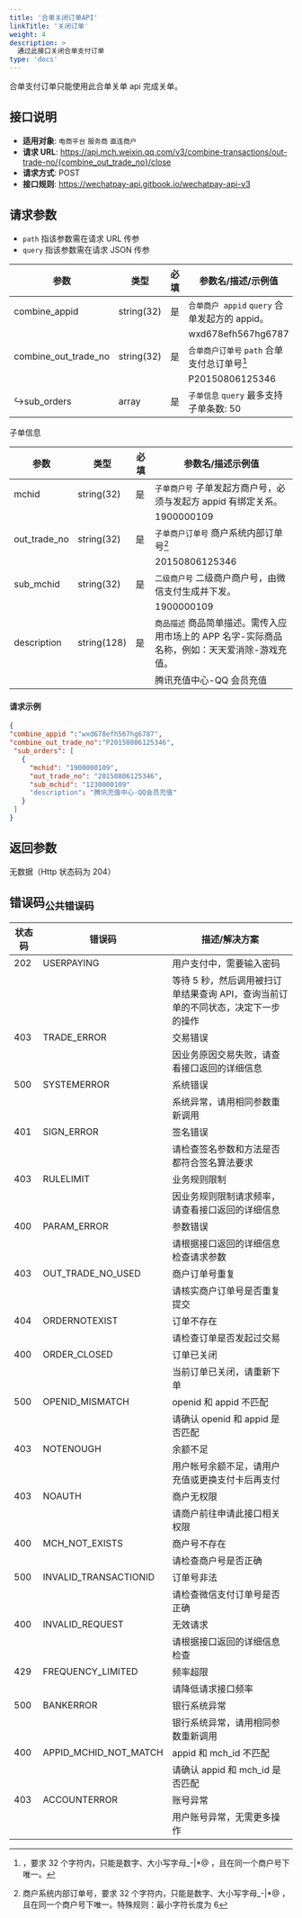 ```yaml
---
title: '合单关闭订单API'
linkTitle: '关闭订单'
weight: 4
description: >
  通过此接口关闭合单支付订单
type: 'docs'
---
```


合单支付订单只能使用此合单关单 api 完成关单。

## 接口说明

- **适用对象**: `电商平台` `服务商` `直连商户`
- **请求 URL**: https://api.mch.weixin.qq.com/v3/combine-transactions/out-trade-no/{combine_out_trade_no}/close
- **请求方式**: POST
- **接口规则**: https://wechatpay-api.gitbook.io/wechatpay-api-v3

## 请求参数

- `path` 指该参数需在请求 URL 传参
- `query` 指该参数需在请求 JSON 传参

| 参数                         | 类型       | 必填 | 参数名/描述/示例值                                              |     |
| ---------------------------- | ---------- | ---- | --------------------------------------------------------------- | --- |
| combine_appid                | string(32) | 是   | `合单商户 appid` `query` 合单发起方的 appid。                   |     |
|                              |            |      | wxd678efh567hg6787                                              |     |
| combine_out_trade_no         | string(32) | 是   | `合单商户订单号` `path` 合单支付总订单号[^combine_out_trade_no] |     |
|                              |            |      | P20150806125346                                                 |     |
| :arrow_right_hook:sub_orders | array      | 是   | `子单信息` `query` 最多支持子单条数: 50                         |     |

[^combine_out_trade_no]: ，要求 32 个字符内，只能是数字、大小写字母\_-|\*@ ，且在同一个商户号下唯一。

子单信息

| 参数         | 类型        | 必填 | 参数名/描述示例值                                                                              |
| ------------ | ----------- | ---- | ---------------------------------------------------------------------------------------------- |
| mchid        | string(32)  | 是   | `子单商户号` 子单发起方商户号，必须与发起方 appid 有绑定关系。                                 |
|              |             |      | 1900000109                                                                                     |
| out_trade_no | string(32)  | 是   | `子单商户订单号` 商户系统内部订单号[^out_trade_no]                                             |
|              |             |      | 20150806125346                                                                                 |
| sub_mchid    | string(32)  | 是   | `二级商户号` 二级商户商户号，由微信支付生成并下发。                                            |
|              |             |      | 1900000109                                                                                     |
| description  | string(128) | 是   | `商品描述` 商品简单描述。需传入应用市场上的 APP 名字-实际商品名称，例如：天天爱消除-游戏充值。 |
|              |             |      | 腾讯充值中心-QQ 会员充值                                                                       |

[^out_trade_no]: 商户系统内部订单号，要求 32 个字符内，只能是数字、大小写字母\_-|\*@ ，且在同一个商户号下唯一。特殊规则：最小字符长度为 6

#### 请求示例

```json
{
"combine_appid ":"wxd678efh567hg6787",
"combine_out_trade_no":"P20150806125346",
 "sub_orders": [
   {
     "mchid": "1900000109",
     "out_trade_no": "20150806125346",
     "sub_mchid": "1230000109"
	 "description": "腾讯充值中心-QQ会员充值"
   }
 ]
}
```

## 返回参数

无数据（Http 状态码为 204）

## 错误码<sub>公共错误码</sub>

| 状态码 | 错误码                | 描述/解决方案                                                                     |
| ------ | --------------------- | --------------------------------------------------------------------------------- |
| 202    | USERPAYING            | 用户支付中，需要输入密码                                                          |
|        |                       | 等待 5 秒，然后调用被扫订单结果查询 API，查询当前订单的不同状态，决定下一步的操作 |
| 403    | TRADE_ERROR           | 交易错误                                                                          |
|        |                       | 因业务原因交易失败，请查看接口返回的详细信息                                      |
| 500    | SYSTEMERROR           | 系统错误                                                                          |
|        |                       | 系统异常，请用相同参数重新调用                                                    |
| 401    | SIGN_ERROR            | 签名错误                                                                          |
|        |                       | 请检查签名参数和方法是否都符合签名算法要求                                        |
| 403    | RULELIMIT             | 业务规则限制                                                                      |
|        |                       | 因业务规则限制请求频率，请查看接口返回的详细信息                                  |
| 400    | PARAM_ERROR           | 参数错误                                                                          |
|        |                       | 请根据接口返回的详细信息检查请求参数                                              |
| 403    | OUT_TRADE_NO_USED     | 商户订单号重复                                                                    |
|        |                       | 请核实商户订单号是否重复提交                                                      |
| 404    | ORDERNOTEXIST         | 订单不存在                                                                        |
|        |                       | 请检查订单是否发起过交易                                                          |
| 400    | ORDER_CLOSED          | 订单已关闭                                                                        |
|        |                       | 当前订单已关闭，请重新下单                                                        |
| 500    | OPENID_MISMATCH       | openid 和 appid 不匹配                                                            |
|        |                       | 请确认 openid 和 appid 是否匹配                                                   |
| 403    | NOTENOUGH             | 余额不足                                                                          |
|        |                       | 用户帐号余额不足，请用户充值或更换支付卡后再支付                                  |
| 403    | NOAUTH                | 商户无权限                                                                        |
|        |                       | 请商户前往申请此接口相关权限                                                      |
| 400    | MCH_NOT_EXISTS        | 商户号不存在                                                                      |
|        |                       | 请检查商户号是否正确                                                              |
| 500    | INVALID_TRANSACTIONID | 订单号非法                                                                        |
|        |                       | 请检查微信支付订单号是否正确                                                      |
| 400    | INVALID_REQUEST       | 无效请求                                                                          |
|        |                       | 请根据接口返回的详细信息检查                                                      |
| 429    | FREQUENCY_LIMITED     | 频率超限                                                                          |
|        |                       | 请降低请求接口频率                                                                |
| 500    | BANKERROR             | 银行系统异常                                                                      |
|        |                       | 银行系统异常，请用相同参数重新调用                                                |
| 400    | APPID_MCHID_NOT_MATCH | appid 和 mch_id 不匹配                                                            |
|        |                       | 请确认 appid 和 mch_id 是否匹配                                                   |
| 403    | ACCOUNTERROR          | 账号异常                                                                          |
|        |                       | 用户账号异常，无需更多操作                                                        |
